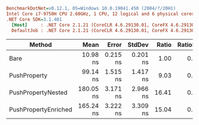 ``` ini

BenchmarkDotNet=v0.12.1, OS=Windows 10.0.19041.450 (2004/?/20H1)
Intel Core i7-9750H CPU 2.60GHz, 1 CPU, 12 logical and 6 physical cores
.NET Core SDK=3.1.401
  [Host]     : .NET Core 2.1.21 (CoreCLR 4.6.29130.01, CoreFX 4.6.29130.02), X64 RyuJIT
  DefaultJob : .NET Core 2.1.21 (CoreCLR 4.6.29130.01, CoreFX 4.6.29130.02), X64 RyuJIT


```
|               Method |      Mean |    Error |   StdDev | Ratio | RatioSD |
|--------------------- |----------:|---------:|---------:|------:|--------:|
|                 Bare |  10.98 ns | 0.215 ns | 0.201 ns |  1.00 |    0.00 |
|         PushProperty |  99.14 ns | 1.515 ns | 1.417 ns |  9.03 |    0.17 |
|   PushPropertyNested | 180.05 ns | 3.171 ns | 2.966 ns | 16.41 |    0.37 |
| PushPropertyEnriched | 165.24 ns | 3.222 ns | 3.309 ns | 15.04 |    0.40 |
